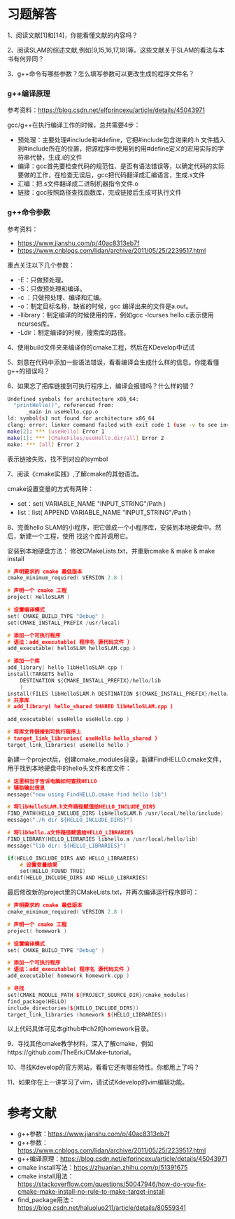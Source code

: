 # 习题解答

1、阅读文献[1]和[14]，你能看懂文献的内容吗？

2、阅读SLAM的综述文献,例如[9,15,16,17,18]等。这些文献关于SLAM的看法与本书有何异同？

3、g++命令有哪些参数？怎么填写参数可以更改生成的程序文件名？

### g++编译原理

参考资料：https://blog.csdn.net/elfprincexu/article/details/45043971

gcc/g++在执行编译工作的时候，总共需要4步：

- 预处理：主要处理#include和#define，它把#include包含进来的.h 文件插入到#include所在的位置，把源程序中使用到的用#define定义的宏用实际的字符串代替，生成.i的文件
- 编译：gcc首先要检查代码的规范性、是否有语法错误等，以确定代码的实际要做的工作，在检查无误后，gcc把代码翻译成汇编语言，生成.s文件
- 汇编：把.s文件翻译成二进制机器指令文件.o
- 链接：gcc按照路径查找函数库，完成链接后生成可执行文件

### g++命令参数

参考资料：

- https://www.jianshu.com/p/40ac8313eb7f
- https://www.cnblogs.com/lidan/archive/2011/05/25/2239517.html

重点关注以下几个参数：

- -E：只做预处理。
- -S：只做预处理和编译。
- -c ：只做预处理、编译和汇编。
- -o：制定目标名称，缺省的时候，gcc 编译出来的文件是a.out。
- -llibrary：制定编译的时候使用的库，例如gcc -lcurses hello.c表示使用ncurses库。
-  -Ldir：制定编译的时候，搜索库的路径。

4、使用build文件夹来编译你的cmake工程，然后在KDevelop中试试

5、刻意在代码中添加一些语法错误，看看编译会生成什么样的信息。你能看懂g++的错误吗？

6、如果忘了把库链接到可执行程序上，编译会报错吗？什么样的错？

```bash
Undefined symbols for architecture x86_64:
  "printHello()", referenced from:
      _main in useHello.cpp.o
ld: symbol(s) not found for architecture x86_64
clang: error: linker command failed with exit code 1 (use -v to see invocation)
make[2]: *** [useHello] Error 1
make[1]: *** [CMakeFiles/useHello.dir/all] Error 2
make: *** [all] Error 2
```
表示链接失败，找不到对应的symbol

7、阅读《cmake实践》,了解cmake的其他语法。

cmake设置变量的方式有两种：

- set：set( VARIABLE_NAME "INPUT_STRING"/Path )
- list：list( APPEND VARIABLE_NAME "INPUT_STRING"/Path )

8、完善hello SLAM的小程序，把它做成一个小程序库，安装到本地硬盘中。然后，新建一个工程，使用             找这个库并调用它。

安装到本地硬盘方法：
修改CMakeLists.txt，并重新cmake & make & make install

```c
# 声明要求的 cmake 最低版本
cmake_minimum_required( VERSION 2.8 )

# 声明一个 cmake 工程
project( HelloSLAM )

# 设置编译模式
set( CMAKE_BUILD_TYPE "Debug" )
set(CMAKE_INSTALL_PREFIX /usr/local)

# 添加一个可执行程序
# 语法：add_executable( 程序名 源代码文件 ）
add_executable( helloSLAM helloSLAM.cpp )

# 添加一个库
add_library( hello libHelloSLAM.cpp )
install(TARGETS hello
    DESTINATION ${CMAKE_INSTALL_PREFIX}/hello/lib
    )
install(FILES libHelloSLAM.h DESTINATION ${CMAKE_INSTALL_PREFIX}/hello/include)
# 共享库
# add_library( hello_shared SHARED libHelloSLAM.cpp )

add_executable( useHello useHello.cpp )

# 将库文件链接到可执行程序上
# target_link_libraries( useHello hello_shared )
target_link_libraries( useHello hello )
```

新建一个project后，创建cmake_modules目录，新建FindHELLO.cmake文件，用于找到本地硬盘中的hello头文件和库文件：

```c
# 这里相当于告诉电脑如何查找HELLO
# 辅助输出信息
message("now using FindHELLO.cmake find hello lib")

# 将libHelloSLAM.h文件路径赋值给HELLO_INCLUDE_DIRS
FIND_PATH(HELLO_INCLUDE_DIRS libHelloSLAM.h /usr/local/hello/include)
message("./h dir ${HELLO_INCLUDE_DIRS}")

# 将libhello.a文件路径赋值给HELLO_LIBRARIES
FIND_LIBRARY(HELLO_LIBRARIES libhello.a /usr/local/hello/lib)
message("lib dir: ${HELLO_LIBRARIES}")

if(HELLO_INCLUDE_DIRS AND HELLO_LIBRARIES)
    # 设置变量结果
    set(HELLO_FOUND TRUE)
endif(HELLO_INCLUDE_DIRS AND HELLO_LIBRARIES)
```

最后修改新的project里的CMakeLists.txt，并再次编译运行程序即可：

```cpp
# 声明要求的 cmake 最低版本
cmake_minimum_required( VERSION 2.8 )

# 声明一个 cmake 工程
project( homework )

# 设置编译模式
set( CMAKE_BUILD_TYPE "Debug" )

# 添加一个可执行程序
# 语法：add_executable( 程序名 源代码文件 ）
add_executable( homework homework.cpp )

# 寻找
set(CMAKE_MODULE_PATH ${PROJECT_SOURCE_DIR}/cmake_modules)
find_package(HELLO)
include_directories(${HELLO_INCLUDE_DIRS})
target_link_libraries (homework ${HELLO_LIBRARIES})
```

以上代码具体可见本github中ch2的homework目录。

9、寻找其他cmake教学材料，深入了解cmake，例如https://github.com/TheErk/CMake-tutorial。

10、寻找Kdevelop的官方网站，看看它还有哪些特性。你都用上了吗？

11、如果你在上一讲学习了vim，请试试Kdevelop的vim编辑功能。                       



# 参考文献

- g++参数：https://www.jianshu.com/p/40ac8313eb7f
- g++参数：https://www.cnblogs.com/lidan/archive/2011/05/25/2239517.html
- g++编译原理：https://blog.csdn.net/elfprincexu/article/details/45043971
- cmake install写法：https://zhuanlan.zhihu.com/p/51391675
- cmake install用法：https://stackoverflow.com/questions/50047946/how-do-you-fix-cmake-make-install-no-rule-to-make-target-install
- find_package用法：https://blog.csdn.net/haluoluo211/article/details/80559341